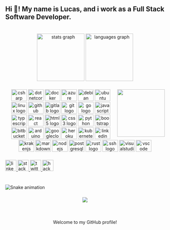 <br clear="both">

<h2 align="left">Hi 👋! My name is Lucas, and i work as a Full Stack Software Developer.</h2>

###

<br clear="both">

<div align="center">
  <img src="https://github-readme-stats.vercel.app/api?hide_title=false&hide_rank=false&show_icons=true&include_all_commits=true&count_private=true&disable_animations=false&theme=dark&locale=en&hide_border=false&username=olucaslrc" height="150" alt="stats graph"  />
  <img src="https://github-readme-stats.vercel.app/api/top-langs?locale=en&hide_title=false&layout=compact&card_width=320&langs_count=5&theme=dark&hide_border=false&username=olucaslrc" height="150" alt="languages graph"  />
</div>

###

<img align="right" height="150" src="https://seeklogo.com/images/S/sons-of-anarchy-logo-D1F484131A-seeklogo.com.png"  />

###

<div align="center">
  <img src="https://cdn.jsdelivr.net/gh/devicons/devicon/icons/csharp/csharp-original.svg" height="37" width="49" alt="csharp logo"  />
  <img src="https://cdn.jsdelivr.net/gh/devicons/devicon/icons/dotnetcore/dotnetcore-original.svg" height="37" width="49" alt="dotnetcore logo"  />
  <img src="https://cdn.jsdelivr.net/gh/devicons/devicon/icons/docker/docker-original.svg" height="37" width="49" alt="docker logo"  />
  <img src="https://cdn.jsdelivr.net/gh/devicons/devicon/icons/azure/azure-original.svg" height="37" width="49" alt="azure logo"  />
  <img src="https://cdn.jsdelivr.net/gh/devicons/devicon/icons/debian/debian-original.svg" height="37" width="49" alt="debian logo"  />
  <img src="https://cdn.jsdelivr.net/gh/devicons/devicon/icons/ubuntu/ubuntu-plain.svg" height="37" width="49" alt="ubuntu logo"  />
  <img src="https://cdn.jsdelivr.net/gh/devicons/devicon/icons/linux/linux-original.svg" height="37" width="49" alt="linux logo"  />
  <img src="https://cdn.jsdelivr.net/gh/devicons/devicon/icons/github/github-original.svg" height="37" width="49" alt="github logo"  />
  <img src="https://cdn.jsdelivr.net/gh/devicons/devicon/icons/gitlab/gitlab-original.svg" height="37" width="49" alt="gitlab logo"  />
  <img src="https://cdn.jsdelivr.net/gh/devicons/devicon/icons/git/git-original.svg" height="37" width="49" alt="git logo"  />
  <img src="https://cdn.jsdelivr.net/gh/devicons/devicon/icons/go/go-original.svg" height="37" width="49" alt="go logo"  />
  <img src="https://cdn.jsdelivr.net/gh/devicons/devicon/icons/javascript/javascript-original.svg" height="37" width="49" alt="javascript logo"  />
  <img src="https://cdn.jsdelivr.net/gh/devicons/devicon/icons/typescript/typescript-plain.svg" height="37" width="49" alt="typescript logo"  />
  <img src="https://cdn.jsdelivr.net/gh/devicons/devicon/icons/react/react-original.svg" height="37" width="49" alt="react logo"  />
  <img src="https://cdn.jsdelivr.net/gh/devicons/devicon/icons/html5/html5-original.svg" height="37" width="49" alt="html5 logo"  />
  <img src="https://cdn.jsdelivr.net/gh/devicons/devicon/icons/css3/css3-original.svg" height="37" width="49" alt="css3 logo"  />
  <img src="https://cdn.jsdelivr.net/gh/devicons/devicon/icons/python/python-original.svg" height="37" width="49" alt="python logo"  />
  <img src="https://cdn.jsdelivr.net/gh/devicons/devicon/icons/bootstrap/bootstrap-original.svg" height="37" width="49" alt="bootstrap logo"  />
  <img src="https://cdn.jsdelivr.net/gh/devicons/devicon/icons/bitbucket/bitbucket-original.svg" height="37" width="49" alt="bitbucket logo"  />
  <img src="https://cdn.jsdelivr.net/gh/devicons/devicon/icons/arduino/arduino-original.svg" height="37" width="49" alt="arduino logo"  />
  <img src="https://cdn.jsdelivr.net/gh/devicons/devicon/icons/googlecloud/googlecloud-original.svg" height="37" width="49" alt="googlecloud logo"  />
  <img src="https://cdn.jsdelivr.net/gh/devicons/devicon/icons/heroku/heroku-original.svg" height="37" width="49" alt="heroku logo"  />
  <img src="https://cdn.jsdelivr.net/gh/devicons/devicon/icons/kubernetes/kubernetes-plain.svg" height="37" width="49" alt="kubernetes logo"  />
  <img src="https://cdn.jsdelivr.net/gh/devicons/devicon/icons/linkedin/linkedin-original.svg" height="37" width="49" alt="linkedin logo"  />
  <img src="https://cdn.jsdelivr.net/gh/devicons/devicon/icons/krakenjs/krakenjs-original.svg" height="37" width="49" alt="krakenjs logo"  />
  <img src="https://cdn.jsdelivr.net/gh/devicons/devicon/icons/markdown/markdown-original.svg" height="37" width="49" alt="markdown logo"  />
  <img src="https://cdn.jsdelivr.net/gh/devicons/devicon/icons/nodejs/nodejs-original.svg" height="37" width="49" alt="nodejs logo"  />
  <img src="https://cdn.jsdelivr.net/gh/devicons/devicon/icons/postgresql/postgresql-original.svg" height="37" width="49" alt="postgresql logo"  />
  <img src="https://cdn.jsdelivr.net/gh/devicons/devicon/icons/rust/rust-plain.svg" height="37" width="49" alt="rust logo"  />
  <img src="https://cdn.jsdelivr.net/gh/devicons/devicon/icons/ssh/ssh-original.svg" height="37" width="49" alt="ssh logo"  />
  <img src="https://cdn.jsdelivr.net/gh/devicons/devicon/icons/visualstudio/visualstudio-plain.svg" height="37" width="49" alt="visualstudio logo"  />
  <img src="https://cdn.jsdelivr.net/gh/devicons/devicon/icons/vscode/vscode-original.svg" height="37" width="49" alt="vscode logo"  />
</div>

###

<div align="left">
  <a href="https://www.linkedin.com/in/olucaslrc/" target="_blank">
    <img src="https://img.shields.io/static/v1?message=LinkedIn&logo=linkedin&label=&color=0077B5&logoColor=white&labelColor=&style=for-the-badge" height="35" alt="linkedin logo"  />
  </a>
  <a href="https://stackoverflow.com/users/11842760/lucas-costa" target="_blank">
    <img src="https://img.shields.io/static/v1?message=Stackoverflow&logo=stackoverflow&label=&color=FE7A16&logoColor=white&labelColor=&style=for-the-badge" height="35" alt="stackoverflow logo"  />
  </a>
  <a href="https://twitter.com/olucaslrc" target="_blank">
    <img src="https://img.shields.io/static/v1?message=Twitter&logo=twitter&label=&color=1DA1F2&logoColor=white&labelColor=&style=for-the-badge" height="35" alt="twitter logo"  />
  </a>
  <a href="https://www.hackerrank.com/olucaslrc" target="_blank">
    <img src="https://img.shields.io/static/v1?message=HackerRank&logo=hackerrank&label=&color=2EC866&logoColor=white&labelColor=&style=for-the-badge" height="35" alt="hackerrank logo"  />
  </a>
</div>

###

<br clear="both">

<img href="https://raw.githubusercontent.com/olucaslrc/olucaslrc/blob/output/snake.svg" alt="Snake animation" />

###

<div align="center">
  <img src="https://profile-counter.glitch.me/olucaslrc/count.svg?"  />
</div>

###

<br clear="both">

<p align="center">Welcome to my GitHub profile!</p>

###
